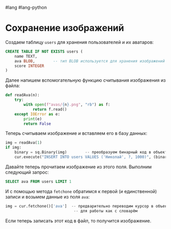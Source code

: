 #lang #lang-python 

# Сохранение изображений

Создаем таблицу `users` для хранения пользователей и их аватаров:

```sql
CREATE TABLE IF NOT EXISTS users (
    name TEXT,
    ava BLOB,        -- тип BLOB используется для хранения изображений
    score INTEGER
)
```

Далее напишем вспомогательную функцию считывания изображения из файла:

```python
def readAva(n):
    try:
        with open(f"avas/{n}.png", "rb") as f:
            return f.read()
    except IOError as e:
        print(e)
        return False
```

Теперь считываем изображение и вставляем его в базу данных:

```python
img = readAva(1)
if img:
    binary = sq.Binary(img)        -- преобразуем бинарный код в объект sqlite
    cur.execute("INSERT INTO users VALUES ('Николай', ?, 1000)", (binary,))
```

Давайте теперь прочитаем изображение из этого поля. Выполним следующий запрос:

```sql
SELECT ava FROM users LIMIT 1
```

И с помощью метода `fetchone` обратимся к первой (и единственной) записи и возьмем данные из поля `ava`:

```python
img = cur.fetchone()['ava']  -- предварительно переводим курсор в объект типа Row 
                              -- для работы как с словарём
```

Если теперь записать этот код в файл, то получится изображение.
